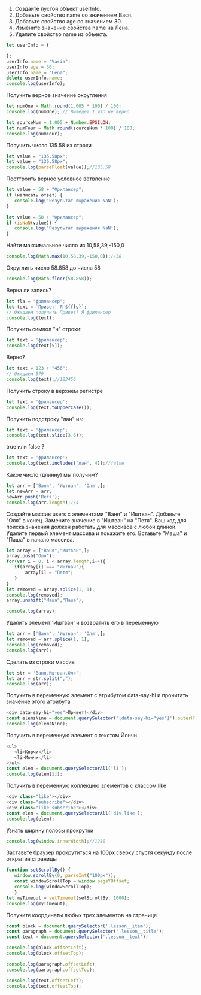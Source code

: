 
1. Создайте пустой объект userInfo.
2. Добавьте свойство name со значением Вася.
3. Добавьте свойство age со значением 30.
4. Измените значение свойства name на Лена.
5. Удалите свойство name из объекта.

```javascript
let userInfo = {

};
userInfo.name = "Vasia";
userInfo.age = 30;
userInfo.name = "Lena";
delete userInfo.name;
console.log(userInfo);
```

Получить верное значение округления
 
 ```javascript
 let numOne = Math.round(1.005 * 100) / 100;
console.log(numOne); // Выведет 1 что не верно

let sourceNum = 1.005 + Number.EPSILON;
let numFour = Math.round(sourceNum * 100) / 100;
console.log(numFour);
 ```

Получить число 135.58 из строки

 ```javascript
 let value = "135.58px";
let value = "135.58px";
console.log(parseFloat(value));//135.58
 ```

Посттроить верное условное ветвление

 ```javascript
 let value = 58 + "Фрилансер";
if (написать ответ) {
	console.log('Результат выражения NaN');
}
 
let value = 58 + "Фрилансер";
if (isNaN(value)) {
	console.log('Результат выражения NaN');
}
 ```

 Найти максимальное число из 10,58,39,-150,0

 ```javascript
 console.log(Math.max(10,58,39,-150,0));//58
 ```

 Округлить число 58.858 до числа 58

 ```javascript
 console.log(Math.floor(58.858));
 ```

Верна ли запись?

 ```javascript
 let fls = "фрилансер";
let text = `Привет! Я ${fls}`;
// Ожидаем получить Привет! Я фрилансер
console.log(text);
 ```

 Получить символ "н" строки:

 ```javascript
 let text = 'фрилансер';
console.log(text[5]);
 ```

 Верно?
```javascript
let text = 123 + "456";
// Ожидаем 579
console.log(text);//123456
```

Получить строку в верхнем регистре

 ```javascript
 let text = 'фрилансер';
console.log(text.toUpperCase());
 ```

 Получить подстроку "лан" из:
```javascript
let text = 'фрилансер';
console.log(text.slice(3,6));
```
 true или false ?

 ```javascript
 let text = 'фрилансер';
console.log(text.includes('лан', 4));//false
 ```

 Какое число (длинну) мы получим?

 ```javascript
 let arr = ['Ваня', 'Иштван', 'Оля',];
let newArr = arr;
newArr.push('Петя');
console.log(arr.length);//4
 ```

Создайте массив users с элементами "Ваня" и "Иштван".
Добавьте "Оля" в конец.
Замените значение в "Иштван" на "Петя".
Ваш код для поиска значения должен
работать для массивов с любой длиной.
Удалите первый элемент массива и покажите его.
Вставьте "Маша" и "Паша" в начало массива.


 ```javascript
 let array = ["Ваня","Иштван",];
array.push("Оля");
for(var i = 0; i < array.length;i++){
	if(array[i] === "Иштван"){
		array[i] = "Петя";
	}
}
let removed = array.splice(1, 1);
console.log(removed);
array.unshift("Маша","Паша");

console.log(array);
 ```

 Удалить элемент 'Иштван' и возвратить его в переменную

 ```javascript
 let arr = ['Ваня', 'Иштван', 'Оля',];
let removed = arr.splice(1, 1);
console.log(removed);
console.log(arr);
 ```

Сделать из строки массив

 ```javascript
 let str = 'Ваня,Иштван,Оля';
let arr = str.split(",");
console.log(arr);
 ```

 Получить в переменную элемент с атрибутом data-say-hi
 и прочитать значение этого атрибута

 ```javascript
 <div data-say-hi="yes">Привет!</div>
const elemsNine = document.querySelector('[data-say-hi="yes"]').outerHTML;
console.log(elemsNine);
 ```

Получить в переменную элемент с текстом Йончи

 ```javascript
 <ul>
	<li>Корчи</li>
	<li>Йончи</li>
</ul>
const elem = document.querySelectorAll('li');
console.log(elem[1]);
 ```

 Получить в переменную коллекцию элементов с классом like

 ```javascript
 <div class="like"></div>
<div class="subscribe"></div>
<div class="like subscribe"></div>
const elem = document.querySelectorAll('div.like');
console.log(elem);
 ```

Узнать ширину полосы прокрутки

 ```javascript
 console.log(window.innerWidth);//1280
 ```

Заставьте браузер прокрутиться на 100px сверху
спустя секунду после открытия страницы

 ```javascript
 function setScrollBy() {
    window.scrollBy(0, parseInt("100px"));
    const windowScrollTop = window.pageYOffset;
    console.log(windowScrollTop);
    }
let myTimeout = setTimeout(setScrollBy, 1000);
console.log(myTimeout);
 ```

Получите координаты любых трех элементов на странице

 ```javascript
 const block = document.querySelector('.lesson__item');
const paragraph = document.querySelector('.lesson__title');
const text = document.querySelector('.lesson__text');

console.log(block.offsetLeft);
console.log(block.offsetTop);

console.log(paragraph.offsetLeft);
console.log(paragraph.offsetTop);

console.log(text.offsetLeft);
console.log(text.offsetTop);
 ```

